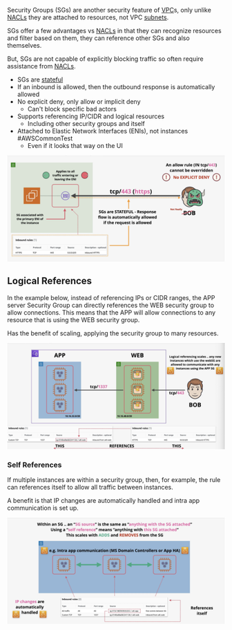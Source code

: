 Security Groups (SGs) are another security feature of [VPC](VPC.md)s, only unlike [NACLs](NACLs.md) they are attached to resources, not VPC [subnets](Subnets.md).

SGs offer a few advantages vs [NACLs](NACLs.md) in that they can recognize resources and filter based on them, they can reference other SGs and also themselves.

But, SGs are not capable of explicitly blocking traffic so often require assistance from [NACLs](NACLs.md).

- SGs are [stateful](Stateful%20vs%20Stateless%20Firewalls.md#Stateful%20Firewalls)
- If an inbound is allowed, then the outbound response is automatically allowed
- No explicit deny, only allow or implicit deny
	- Can't block specific bad actors
- Supports referencing IP/CIDR and logical resources
	- Including other security groups and itself
- Attached to Elastic Network Interfaces (ENIs), not instances #AWSCommonTest
	- Even if it looks that way on the UI

![Pasted image 20250222214956.png](_atts/Pasted%20image%2020250222214956.png)

## Logical References
In the example below, instead of referencing IPs or CIDR ranges, the APP server Security Group can directly references the WEB security group to allow connections. This means that the APP will allow connections to any resource that is using the WEB security group.

Has the benefit of scaling, applying the security group to many resources.

![Pasted image 20250222215614.png](_atts/Pasted%20image%2020250222215614.png)

### Self References
If multiple instances are within a security group, then, for example, the rule can references itself to allow all traffic between instances.

A benefit is that IP changes are automatically handled and intra app communication is set up.

![Pasted image 20250222215837.png](_atts/Pasted%20image%2020250222215837.png)
